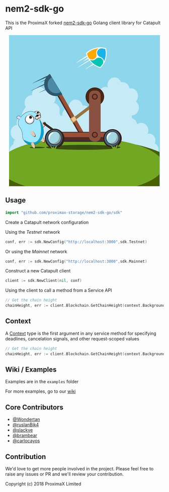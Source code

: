 # nem2-sdk-go

This is the ProximaX forked [nem2-sdk-go](https://github.com/proximax-storage/nem2-sdk-go) Golang client library for Catapult API


<p align="center"> 
    <img src="./doc/catapult-nem2-sdk-go.jpg">
</p>

## Usage ##

```go
import "github.com/proximax-storage/nem2-sdk-go/sdk"
```

Create a Catapult network configuration 

Using the *Testnet* network
```go
conf, err := sdk.NewConfig("http://localhost:3000",sdk.Testnet)
```
Or using the *Mainnet* network
```go
conf, err := sdk.NewConfig("http://localhost:3000",sdk.Mainnet)
```

Construct a new Catapult client
```go
client := sdk.NewClient(nil, conf)
```

Using the client to call a method from a Service API

```go
// Get the chain height
chainHeight, err := client.Blockchain.GetChainHeight(context.Background())
```

## Context ##

A [Context](https://golang.org/pkg/context/) type is the first argument in any service method for specifying
deadlines, cancelation signals, and other request-scoped values
```go
// Get the chain height
chainHeight, err := client.Blockchain.GetChainHeight(context.Background())
```

## Wiki / Examples ##

Examples are in the `examples` folder

For more examples, go to our [wiki](https://github.com/proximax-storage/nem2-sdk-go/wiki)

## Core Contributors ##

 + [@Wondertan](https://github.com/Wondertan) 
 + [@ruslanBik4](https://github.com/ruslanBik4)
 + [@slackve](https://github.com/slackve)
 + [@brambear](https://github.com/alvin-reyes)
 + [@carlocayos](https://github.com/carlocayos)

## Contribution ##
We'd love to get more people involved in the project. Please feel free to raise any issues or PR and we'll review your contribution.

Copyright (c) 2018 ProximaX Limited
